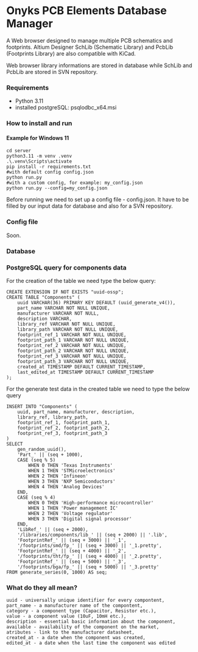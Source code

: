 # Onyks PCB Elements Database Manager

A Web browser designed to manage multiple PCB schematics and footprints. 
Altium Designer SchLib (Schematic Library) and PcbLib (Footprints Library) are also compatible with KiCad. 

Web browser library informations are stored in database while SchLib and PcbLib are stored in SVN repository.

### Requirements
- Python 3.11
- installed postgreSQL: psqlodbc_x64.msi

### How to install and run

#### Example for Windows 11
```
cd server
python3.11 -m venv .venv
.\.venv\Scripts\activate
pip install -r requirements.txt
#with default config config.json
python run.py
#with a custom config, for example: my_config.json
python run.py --config=my_config.json
```

Before running we need to set up a config file - config.json. It have to be filled by our input data for database and also for a SVN repository.

### Config file

Soon.

### Database

### PostgreSQL query for components data
For the creation of the table we need type the below query:
```
CREATE EXTENSION IF NOT EXISTS "uuid-ossp";
CREATE TABLE "Components" (
    uuid VARCHAR(36) PRIMARY KEY DEFAULT (uuid_generate_v4()),
    part_name VARCHAR NOT NULL UNIQUE,
    manufacturer VARCHAR NOT NULL,
    description VARCHAR,
    library_ref VARCHAR NOT NULL UNIQUE,
    library_path VARCHAR NOT NULL UNIQUE,
    footprint_ref_1 VARCHAR NOT NULL UNIQUE,
    footprint_path_1 VARCHAR NOT NULL UNIQUE,
    footprint_ref_2 VARCHAR NOT NULL UNIQUE,
    footprint_path_2 VARCHAR NOT NULL UNIQUE,
    footprint_ref_3 VARCHAR NOT NULL UNIQUE,
    footprint_path_3 VARCHAR NOT NULL UNIQUE,
    created_at TIMESTAMP DEFAULT CURRENT_TIMESTAMP,
    last_edited_at TIMESTAMP DEFAULT CURRENT_TIMESTAMP
);
```
For the generate test data in the created table we need to type the below query
```
INSERT INTO "Components" (
    uuid, part_name, manufacturer, description, 
    library_ref, library_path, 
    footprint_ref_1, footprint_path_1, 
    footprint_ref_2, footprint_path_2, 
    footprint_ref_3, footprint_path_3
)
SELECT 
    gen_random_uuid(),
    'Part_' || (seq + 1000),
    CASE (seq % 5) 
        WHEN 0 THEN 'Texas Instruments'
        WHEN 1 THEN 'STMicroelectronics'
        WHEN 2 THEN 'Infineon'
        WHEN 3 THEN 'NXP Semiconductors'
        WHEN 4 THEN 'Analog Devices'
    END,
    CASE (seq % 4)
        WHEN 0 THEN 'High-performance microcontroller'
        WHEN 1 THEN 'Power management IC'
        WHEN 2 THEN 'Voltage regulator'
        WHEN 3 THEN 'Digital signal processor'
    END,
    'LibRef_' || (seq + 2000),
    '/libraries/components/lib_' || (seq + 2000) || '.lib',
    'FootprintRef_' || (seq + 3000) || '_1',
    '/footprints/smd/fp_' || (seq + 3000) || '_1.pretty',
    'FootprintRef_' || (seq + 4000) || '_2', 
    '/footprints/tht/fp_' || (seq + 4000) || '_2.pretty',
    'FootprintRef_' || (seq + 5000) || '_3',
    '/footprints/bga/fp_' || (seq + 5000) || '_3.pretty'
FROM generate_series(0, 1000) AS seq;
```

### What do they all mean?
```
uuid - universally unique identifier for every compontent,
part_name - a manufacturer name of the compontent,
category - a component type (Capacitor, Resistor etc.),
value - a component value (10uF, 10mH etc.),
description - essential basic information about the component,
available - availability of the component on the market,
atributes - link to the manufacturer datasheet,
created_at - a date when the component was created,
edited_at - a date when the last time the component was edited
```